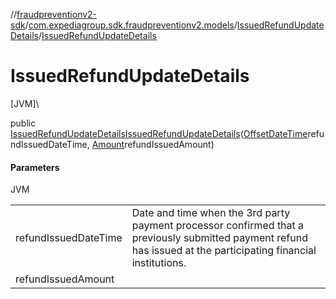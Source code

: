 //[fraudpreventionv2-sdk](../../../index.md)/[com.expediagroup.sdk.fraudpreventionv2.models](../index.md)/[IssuedRefundUpdateDetails](index.md)/[IssuedRefundUpdateDetails](-issued-refund-update-details.md)

# IssuedRefundUpdateDetails

[JVM]\

public [IssuedRefundUpdateDetails](index.md)[IssuedRefundUpdateDetails](-issued-refund-update-details.md)([OffsetDateTime](https://docs.oracle.com/javase/8/docs/api/java/time/OffsetDateTime.html)refundIssuedDateTime, [Amount](../-amount/index.md)refundIssuedAmount)

#### Parameters

JVM

| | |
|---|---|
| refundIssuedDateTime | Date and time when the 3rd party payment processor confirmed that a previously submitted payment refund has issued at the participating financial institutions. |
| refundIssuedAmount |
